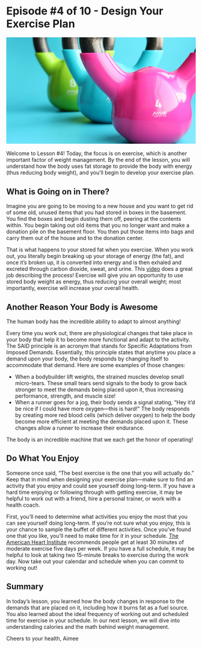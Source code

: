 # Episode #4 of 10 - Design Your Exercise Plan

![](episode-04.jpg)

Welcome to Lesson #4! Today, the focus is on exercise, which is another important factor of weight management. By the end of the lesson, you will understand how the body uses fat storage to provide the body with energy (thus reducing body weight), and you’ll begin to develop your exercise plan.

## What is Going on in There?

Imagine you are going to be moving to a new house and you want to get rid of some old, unused items that you had stored in boxes in the basement. You find the boxes and begin dusting them off, peering at the contents within. You begin taking out old items that you no longer want and make a donation pile on the basement floor. You then put those items into bags and carry them out of the house and to the donation center.

That is what happens to your stored fat when you exercise. When you work out, you literally begin breaking up your storage of energy (the fat), and once it’s broken up, it is converted into energy and is then exhaled and excreted through carbon dioxide, sweat, and urine. This [video](https://www.youtube.com/watch?v=C8ialLlcdcw) does a great job describing the process! Exercise will give you an opportunity to use stored body weight as energy, thus reducing your overall weight; most importantly, exercise will increase your overall health.

## Another Reason Your Body is Awesome

The human body has the incredible ability to adapt to almost anything!

Every time you work out, there are physiological changes that take place in your body that help it to become more functional and adapt to the activity. The SAID principle is an acronym that stands for Specific Adaptations from Imposed Demands. Essentially, this principle states that anytime you place a demand upon your body, the body responds by changing itself to accommodate that demand. Here are some examples of those changes:

- When a bodybuilder lift weights, the strained muscles develop small micro-tears. These small tears send signals to the body to grow back stronger to meet the demands being placed upon it, thus increasing performance, strength, and muscle size!
- When a runner goes for a jog, their body sends a signal stating, “Hey it’d be nice if I could have more oxygen—this is hard!” The body responds by creating more red blood cells (which deliver oxygen) to help the body become more efficient at meeting the demands placed upon it. These changes allow a runner to increase their endurance.

The body is an incredible machine that we each get the honor of operating!

## Do What You Enjoy

Someone once said, “The best exercise is the one that you will actually do.” Keep that in mind when designing your exercise plan—make sure to find an activity that you enjoy and could see yourself doing long-term. If you have a hard time enjoying or following through with getting exercise, it may be helpful to work out with a friend, hire a personal trainer, or work with a health coach.

First, you’ll need to determine what activities you enjoy the most that you can see yourself doing long-term. If you’re not sure what you enjoy, this is your chance to sample the buffet of different activities. Once you’ve found one that you like, you’ll need to make time for it in your schedule. [The American Heart Institute](https://www.heart.org/HEARTORG/HealthyLiving/PhysicalActivity/FitnessBasics/American-Heart-Association-Recommendations-for-Physical-Activity-in-Adults_UCM_307976_Article.jsp#.WL8l5xLyumk) recommends people get at least 30 minutes of moderate exercise five days per week. If you have a full schedule, it may be helpful to look at taking two 15-minute breaks to exercise during the work day. Now take out your calendar and schedule when you can commit to working out!

## Summary

In today’s lesson, you learned how the body changes in response to the demands that are placed on it, including how it burns fat as a fuel source. You also learned about the ideal frequency of working out and scheduled time for exercise in your schedule. In our next lesson, we will dive into understanding calories and the math behind weight management.

Cheers to your health, Aimee
